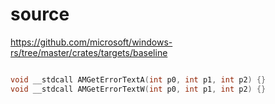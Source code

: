 # source

<https://github.com/microsoft/windows-rs/tree/master/crates/targets/baseline>

```c

void __stdcall AMGetErrorTextA(int p0, int p1, int p2) {}
void __stdcall AMGetErrorTextW(int p0, int p1, int p2) {}

```
